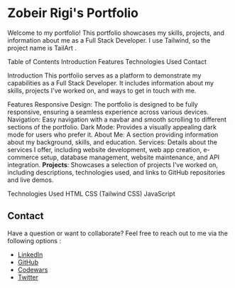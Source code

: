 # Zobeir Rigi's Portfolio
Welcome to my portfolio! This portfolio showcases my skills, projects, and information about me as a Full Stack Developer. I use Tailwind, so the project name is TailArt .

Table of Contents
Introduction
Features
Technologies Used
Contact

Introduction
This portfolio serves as a platform to demonstrate my capabilities as a Full Stack Developer. It includes information about my skills, projects I've worked on, and ways to get in touch with me.

Features
Responsive Design: The portfolio is designed to be fully responsive, ensuring a seamless experience across various devices.
Navigation: Easy navigation with a navbar and smooth scrolling to different sections of the portfolio.
Dark Mode: Provides a visually appealing dark mode for users who prefer it.
About Me: A section providing information about my background, skills, and education.
Services: Details about the services I offer, including website development, web app creation, e-commerce setup, database management, website maintenance, and API integration.
<strong>Projects</strong>: Showcases a selection of projects I've worked on, including descriptions, technologies used, and links to GitHub repositories and live demos.

Technologies Used
HTML
CSS (Tailwind CSS)
JavaScript

## Contact

Have a question or want to collaborate? Feel free to reach out to me via the following options :
- [LinkedIn](https://www.linkedin.com/in/zobeir-r-37068217b/)
- [GitHub](https://github.com/Zobeir-Rigi)
- [Codewars](https://www.codewars.com/users/Zobeir-Rigi)
- [Twitter](https://twitter.com/ZobirRigi)



